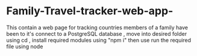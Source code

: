 # Family-Travel-tracker-web-app-
This contain a web page for tracking countries members of a family have been to it's connect to a PostgreSQL database , move into desired folder using cd , install required modules using "npm i" then use run the required file using node
